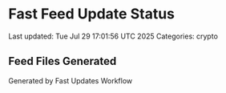 # Fast Feed Update Status
Last updated: Tue Jul 29 17:01:56 UTC 2025
Categories: crypto

## Feed Files Generated

Generated by Fast Updates Workflow
